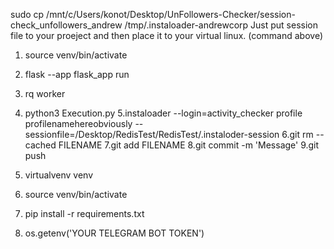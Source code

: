 sudo cp /mnt/c/Users/konot/Desktop/UnFollowers-Checker/session-check_unfollowers_andrew /tmp/.instaloader-andrewcorp
Just put session file to your proeject and then place it to your virtual linux. (command above)
1. source venv/bin/activate
2. flask --app  flask_app run
3. rq worker
4. python3 Execution.py
5.instaloader --login=activity_checker profile profilenamehereobviously --sessionfile=/Desktop/RedisTest/RedisTest/.instaloder-session
6.git rm --cached FILENAME
7.git add FILENAME
8.git commit -m 'Message' 
9.git push

1. virtualvenv venv
2. source venv/bin/activate
3. pip install -r requirements.txt
4. os.getenv('YOUR TELEGRAM BOT TOKEN')
